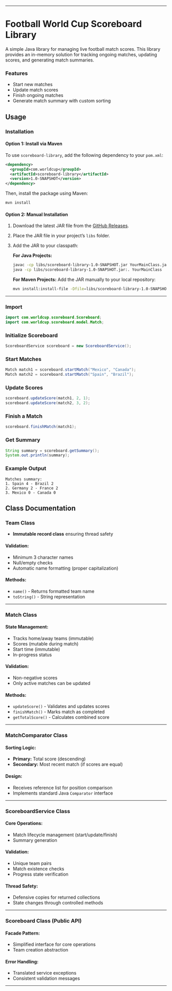 
---

# Football World Cup Scoreboard Library

A simple Java library for managing live football match scores. This library provides an in-memory solution for tracking ongoing matches, updating scores, and generating match summaries.

### Features

- Start new matches
- Update match scores
- Finish ongoing matches
- Generate match summary with custom sorting

## Usage

### Installation

#### Option 1: Install via Maven
To use `scoreboard-library`, add the following dependency to your `pom.xml`:

```xml
<dependency>
  <groupId>com.worldcup</groupId>
  <artifactId>scoreboard-library</artifactId>
  <version>1.0-SNAPSHOT</version>
</dependency>
```

Then, install the package using Maven:

```sh
mvn install
```

#### Option 2: Manual Installation
1. Download the latest JAR file from the [GitHub Releases](https://github.com/mprskalo01/scoreboard/releases).
2. Place the JAR file in your project’s `libs` folder.
3. Add the JAR to your classpath:
   
   **For Java Projects:**
   ```sh
   javac -cp libs/scoreboard-library-1.0-SNAPSHOT.jar YourMainClass.java
   java -cp libs/scoreboard-library-1.0-SNAPSHOT.jar:. YourMainClass
   ```
   
   **For Maven Projects:**
   Add the JAR manually to your local repository:
   ```sh
   mvn install:install-file -Dfile=libs/scoreboard-library-1.0-SNAPSHOT.jar -DgroupId=com.worldcup -DartifactId=scoreboard-library -Dversion=1.0-SNAPSHOT -Dpackaging=jar
   ```

---

### Import
```java
import com.worldcup.scoreboard.Scoreboard;
import com.worldcup.scoreboard.model.Match;
```

### Initialize Scoreboard
```java
ScoreboardService scoreboard = new ScoreboardService();
```  

### Start Matches
```java
Match match1 = scoreboard.startMatch("Mexico", "Canada");
Match match2 = scoreboard.startMatch("Spain", "Brazil");
```  

### Update Scores
```java
scoreboard.updateScore(match1, 2, 1);
scoreboard.updateScore(match2, 3, 2);
```  

### Finish a Match
```java
scoreboard.finishMatch(match1);
```  

### Get Summary
```java
String summary = scoreboard.getSummary();
System.out.println(summary);
```  

### Example Output
```
Matches summary:
1. Spain 4 - Brazil 2
2. Germany 2 - France 2
3. Mexico 0 - Canada 0
```

## Class Documentation

### Team Class
- **Immutable record class** ensuring thread safety  

#### Validation:
- Minimum 3 character names  
- Null/empty checks  
- Automatic name formatting (proper capitalization)  

#### Methods:
- `name()` - Returns formatted team name  
- `toString()` - String representation  

---

### Match Class  

#### State Management:
- Tracks home/away teams (immutable)  
- Scores (mutable during match)  
- Start time (immutable)  
- In-progress status  

#### Validation:
- Non-negative scores  
- Only active matches can be updated  

#### Methods:
- `updateScore()` - Validates and updates scores  
- `finishMatch()` - Marks match as completed  
- `getTotalScore()` - Calculates combined score  

---

### MatchComparator Class  

#### Sorting Logic:
- **Primary:** Total score (descending)  
- **Secondary:** Most recent match (if scores are equal)  

#### Design:
- Receives reference list for position comparison  
- Implements standard Java `Comparator` interface  

---

### ScoreboardService Class  

#### Core Operations:
- Match lifecycle management (start/update/finish)  
- Summary generation  

#### Validation:
- Unique team pairs  
- Match existence checks  
- Progress state verification  

#### Thread Safety:
- Defensive copies for returned collections  
- State changes through controlled methods  

---

### Scoreboard Class (Public API)  

#### Facade Pattern:
- Simplified interface for core operations  
- Team creation abstraction  

#### Error Handling:
- Translated service exceptions  
- Consistent validation messages  
---
